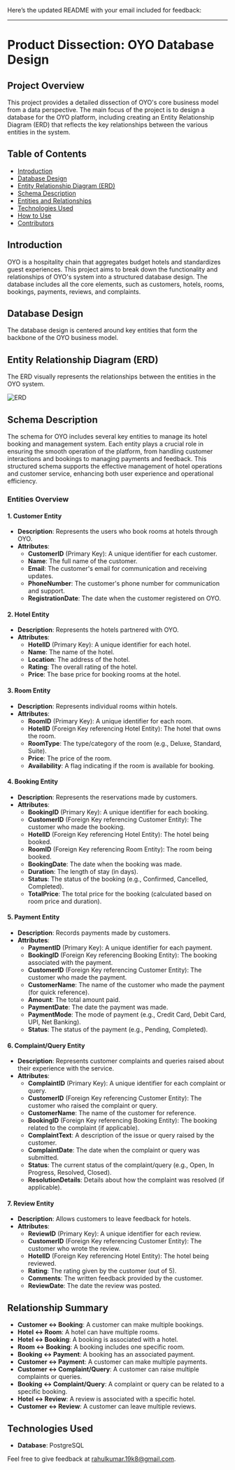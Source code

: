 Here’s the updated README with your email included for feedback:

---

# Product Dissection: OYO Database Design

## Project Overview

This project provides a detailed dissection of OYO's core business model from a data perspective. The main focus of the project is to design a database for the OYO platform, including creating an Entity Relationship Diagram (ERD) that reflects the key relationships between the various entities in the system.

## Table of Contents

- [Introduction](#introduction)
- [Database Design](#database-design)
- [Entity Relationship Diagram (ERD)](#entity-relationship-diagram-erd)
- [Schema Description](#schema-description)
- [Entities and Relationships](#entities-and-relationships)
- [Technologies Used](#technologies-used)
- [How to Use](#how-to-use)
- [Contributors](#contributors)

## Introduction

OYO is a hospitality chain that aggregates budget hotels and standardizes guest experiences. This project aims to break down the functionality and relationships of OYO's system into a structured database design. The database includes all the core elements, such as customers, hotels, rooms, bookings, payments, reviews, and complaints.

## Database Design

The database design is centered around key entities that form the backbone of the OYO business model.

## Entity Relationship Diagram (ERD)

The ERD visually represents the relationships between the entities in the OYO system. 

![ERD](path_to_your_erd_image)  <!-- Include the actual path or link to your ERD diagram -->

## Schema Description

The schema for OYO includes several key entities to manage its hotel booking and management system. Each entity plays a crucial role in ensuring the smooth operation of the platform, from handling customer interactions and bookings to managing payments and feedback. This structured schema supports the effective management of hotel operations and customer service, enhancing both user experience and operational efficiency.

### Entities Overview

#### 1. Customer Entity
- **Description**: Represents the users who book rooms at hotels through OYO.
- **Attributes**:
  - **CustomerID** (Primary Key): A unique identifier for each customer.
  - **Name**: The full name of the customer.
  - **Email**: The customer's email for communication and receiving updates.
  - **PhoneNumber**: The customer's phone number for communication and support.
  - **RegistrationDate**: The date when the customer registered on OYO.

#### 2. Hotel Entity
- **Description**: Represents the hotels partnered with OYO.
- **Attributes**:
  - **HotelID** (Primary Key): A unique identifier for each hotel.
  - **Name**: The name of the hotel.
  - **Location**: The address of the hotel.
  - **Rating**: The overall rating of the hotel.
  - **Price**: The base price for booking rooms at the hotel.

#### 3. Room Entity
- **Description**: Represents individual rooms within hotels.
- **Attributes**:
  - **RoomID** (Primary Key): A unique identifier for each room.
  - **HotelID** (Foreign Key referencing Hotel Entity): The hotel that owns the room.
  - **RoomType**: The type/category of the room (e.g., Deluxe, Standard, Suite).
  - **Price**: The price of the room.
  - **Availability**: A flag indicating if the room is available for booking.

#### 4. Booking Entity
- **Description**: Represents the reservations made by customers.
- **Attributes**:
  - **BookingID** (Primary Key): A unique identifier for each booking.
  - **CustomerID** (Foreign Key referencing Customer Entity): The customer who made the booking.
  - **HotelID** (Foreign Key referencing Hotel Entity): The hotel being booked.
  - **RoomID** (Foreign Key referencing Room Entity): The room being booked.
  - **BookingDate**: The date when the booking was made.
  - **Duration**: The length of stay (in days).
  - **Status**: The status of the booking (e.g., Confirmed, Cancelled, Completed).
  - **TotalPrice**: The total price for the booking (calculated based on room price and duration).

#### 5. Payment Entity
- **Description**: Records payments made by customers.
- **Attributes**:
  - **PaymentID** (Primary Key): A unique identifier for each payment.
  - **BookingID** (Foreign Key referencing Booking Entity): The booking associated with the payment.
  - **CustomerID** (Foreign Key referencing Customer Entity): The customer who made the payment.
  - **CustomerName**: The name of the customer who made the payment (for quick reference).
  - **Amount**: The total amount paid.
  - **PaymentDate**: The date the payment was made.
  - **PaymentMode**: The mode of payment (e.g., Credit Card, Debit Card, UPI, Net Banking).
  - **Status**: The status of the payment (e.g., Pending, Completed).

#### 6. Complaint/Query Entity
- **Description**: Represents customer complaints and queries raised about their experience with the service.
- **Attributes**:
  - **ComplaintID** (Primary Key): A unique identifier for each complaint or query.
  - **CustomerID** (Foreign Key referencing Customer Entity): The customer who raised the complaint or query.
  - **CustomerName**: The name of the customer for reference.
  - **BookingID** (Foreign Key referencing Booking Entity): The booking related to the complaint (if applicable).
  - **ComplaintText**: A description of the issue or query raised by the customer.
  - **ComplaintDate**: The date when the complaint or query was submitted.
  - **Status**: The current status of the complaint/query (e.g., Open, In Progress, Resolved, Closed).
  - **ResolutionDetails**: Details about how the complaint was resolved (if applicable).

#### 7. Review Entity
- **Description**: Allows customers to leave feedback for hotels.
- **Attributes**:
  - **ReviewID** (Primary Key): A unique identifier for each review.
  - **CustomerID** (Foreign Key referencing Customer Entity): The customer who wrote the review.
  - **HotelID** (Foreign Key referencing Hotel Entity): The hotel being reviewed.
  - **Rating**: The rating given by the customer (out of 5).
  - **Comments**: The written feedback provided by the customer.
  - **ReviewDate**: The date the review was posted.

## Relationship Summary
- **Customer ↔ Booking**: A customer can make multiple bookings.
- **Hotel ↔ Room**: A hotel can have multiple rooms.
- **Hotel ↔ Booking**: A booking is associated with a hotel.
- **Room ↔ Booking**: A booking includes one specific room.
- **Booking ↔ Payment**: A booking has an associated payment.
- **Customer ↔ Payment**: A customer can make multiple payments.
- **Customer ↔ Complaint/Query**: A customer can raise multiple complaints or queries.
- **Booking ↔ Complaint/Query**: A complaint or query can be related to a specific booking.
- **Hotel ↔ Review**: A review is associated with a specific hotel.
- **Customer ↔ Review**: A customer can leave multiple reviews.

## Technologies Used

- **Database**: PostgreSQL




Feel free to give feedback at [rahulkumar.19k8@gmail.com](mailto:rahulkumar.19k8@gmail.com).

